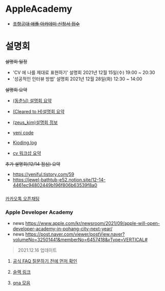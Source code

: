 # AppleAcademy
- ~~[포항공대 애플 아카데미 신청서 접수](https://developeracademy.postech.ac.kr/ko)~~

# 설명회 
~~설명회 일정~~
- 'CV 에 나를 제대로 표현하기' 설명회 2021년 12월 15일(수) 19:00 ~ 20:30
- '성공적인 인터뷰 방법' 설명회 2021년 12월 28일(화) 12:30 ~ 14:00

~~설명회 요약~~
- [(동춘님) 설명회 요약](https://blog.naver.com/ehdcns19)
- [(Cleared to H)설명회 요약]( https://iphfly1030.tistory.com/category/DEVELOPMENT%26DATA/2022%20%EC%95%A0%ED%94%8C%20%EA%B0%9C%EB%B0%9C%EC%9E%90%20%EC%95%84%EC%B9%B4%EB%8D%B0%EB%AF%B8)
- [(zeus_kim)설명회 정보](https://zeuskim.notion.site/Apple-Developer-Academy-POSTECH-b406084e470b4f5299f1780337c70c66)
- [yeni code](https://yeniful.tistory.com/59)
- [Kioding.log](https://velog.io/@un1945/Apple-Developer-Academy-POSTECH-%EC%98%A8%EB%9D%BC%EC%9D%B8-%EC%84%A4%EB%AA%85%ED%9A%8C)

- [cv 워크샵 요약](https://yeniful.tistory.com/60)

~~추가 설명회(12/14 점심) 요약~~
- https://yeniful.tistory.com/59
- https://jewel-bathtub-e52.notion.site/12-14-4461ec94802449b196f806b63539f8a0

### 
[카카오톡 오픈채팅](https://open.kakao.com/o/g1chNTMd)

### Apple Developer Academy
- news https://www.apple.com/kr/newsroom/2021/09/apple-will-open-developer-academy-in-pohang-city-next-year/  
- news https://post.naver.com/viewer/postView.naver?volumeNo=32501441&memberNo=6457418&vType=VERTICAL#

>  2021.12.16 업데이트
1. [공식 FAQ 질문하기 전에 먼저 확인](https://developeracademy.postech.ac.kr/ko/faq-kr/)

3. [슬랙 링크](https://join.slack.com/t/apple-deva/shared_invite/zt-10i6uowog-RwgGl4W2MgHBB86rick7PA)
4. [qna 모음](https://docs.google.com/spreadsheets/d/1QBG4UtvfJON2RJv3JoTAflyIzsUrfFaoxXSHyV98YoM/edit#gid=0)
